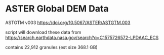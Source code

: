 # ASTER Global DEM Data

ASTGTM v003 https://doi.org/10.5067/ASTER/ASTGTM.003

script will download these data from https://search.earthdata.nasa.gov/search?q=C1575726572-LPDAAC_ECS

contains 22,912 granules (est size 368.1 GB)

